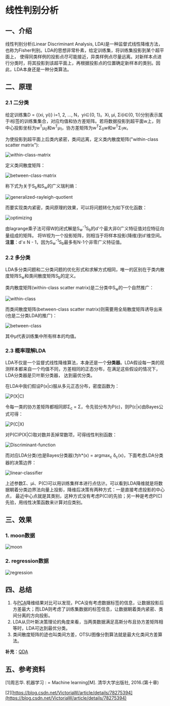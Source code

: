 # 线性判别分析
## 一、介绍
线性判别分析(Linear Discriminant Analysis, LDA)是一种监督式线性降维方法，也称为Fisher判别。LDA的思想非常朴素，给定训练集，将训练集投影到某个超平面上，
使得同类样例的投影点尽可能接近，异类样例点尽量远离。对新样本点进行分类时，将其投影到该超平面上，再根据投影点的位置确定新样本的类别。因此，LDA本身还是一种分类算法。

## 二、原理
### 2.1 二分类
给定训练集D = {(xi, yi)} i=1, 2, ..., N，yi∈{0, 1}。Xi, μi, Σi(i∈{0, 1})分别表示属于i标签的训练集集合，对应均值和协方差矩阵。若将数据投影到超平面w上，则
中心投影坐标为w<sup>T</sup>μ<sub>0</sub>和w<sup>T</sup>μ<sub>1</sub>，协方差矩阵为w<sup>T</sup>Σ<sub>0</sub>w和w<sup>T</sup>Σ<sub>1</sub>w。

为使投影到超平面上后类内紧密，类间远离，定义类内散度矩阵("within-class scatter matrix"):

![within-class-matrix](../resources/LDA/lda_within.png)

定义类间散度矩阵：

![between-class-matrix](../resources/LDA/lda_between.png)

称下式为关于S<sub>b</sub>和S<sub>w</sub>的广义瑞利熵：

![generalized-rayleigh-quotient](../resources/LDA/generalized_rayleigh_quotient.png)

而要实现类内紧密，类间原理的效果，可以将问题转化为如下优化函数：

![optimizing](../resources/LDA/optimizing.png)

由lagrange乘子法可得W的闭式解是S<sub>w</sub><sup>-1</sup>S<sub>b</sub>的d'个最大非0广义特征值对应特征向量组成的矩阵。
将W视为一个投影矩阵，则相当于将样本投影(降维)到d’维空间。**注意**：d'≤ N - 1，因为S<sub>w</sub><sup>-1</sup>S<sub>b</sub>最多有N-1个非零广义特征值。

### 2.2 多分类
LDA多分类问题和二分类问题的优化形式和求解方式相同，唯一的区别在于类内散度矩阵S<sub>w</sub>和类间散度矩阵S<sub>b</sub>的定义。

类内散度矩阵(within-class scatter matrix)是二分类中S<sub>w</sub>的一个自然推广：

![within-class](../resources/LDA/lda_within_2.png)

而类间散度矩阵(between-class scatter matrix)则需要用全局散度矩阵诱导出来(也是二分类LDA的推广)：

![between-class](../resources/LDA/lda_between_2.png)

其中μ代表训练集中所有样本的均值。

### 2.3 概率理解LDA
LDA不仅是一个监督式线性降维算法，本身还是一个**分类器**。LDA假设每一类的观测样本都来自一个均值不同，方差相同的正态分布，在满足这些假设的情况下，LDA分类器是贝叶斯分类器，
达到最优分类。

在LDA中我们假设P(x|c)服从多元正态分布，密度函数为：

![P(X|C)](../resources/LDA/prob/likelihood.png)

令每一类的协方差矩阵都相同即Σ<sub>c</sub> = Σ，令先验分布为P(c)，则P(c|x)由Bayes公式可得：

![P(C|X)](../resources/LDA/prob/bayes.png)

对P(C)P(X|C)取对数并丢掉常数项，可得线性判别函数：

![Discriminant-function](../resources/LDA/prob/linear_discrimilant_function.png)

而对应LDA分类(也是Bayes分类器)为h*(x) = argmax<sub>c</sub> δ<sub>c</sub>(x)，下面考虑LDA分类器的决策边界：

![linear-classifier](../resources/LDA/prob/linear_classifier.png)

上述参数Σ、μi、P(C)可以用训练集样本进行点估计。可以看到LDA降维就是将数据朝着分类边界法向量上投影，降维后决策有两种方式：一是直接考虑投影的中心点，
最近中心点就是其类别，这种方式没有考虑P(C)的先验；另一种是考虑P(C)先验，用线性决策函数来计算对应类别。

## 三、效果
### 1. moon数据

![moon](../results/LDA/moon.png)

### 2. regression数据

![regression](../results/LDA/regression.png)


## 四、总结
1. 与[PCA](PCA.md)降维结果对比可以发现，PCA没有考虑数据标签的信息，让数据投影后方差最大；而LDA则考虑了训练集数据的标签信息，让数据朝着类内紧密、类间分离的方向投影。
2. LDA从贝叶斯决策理论的角度来看，当两类数据满足高斯分布且协方差矩阵相等时，LDA可达到最优分类。
3. 类间散度矩阵的迹也叫类间方差，OTSU图像分割算法就是最大化类间方差算法。

**补充**：[QDA](QDA.md)

## 五、参考资料
[1]周志华. 机器学习 : = Machine learning[M]. 清华大学出版社, 2016.(第十章)

[2][https://blog.csdn.net/VictoriaW/article/details/78275394](https://blog.csdn.net/VictoriaW/article/details/78275394)
